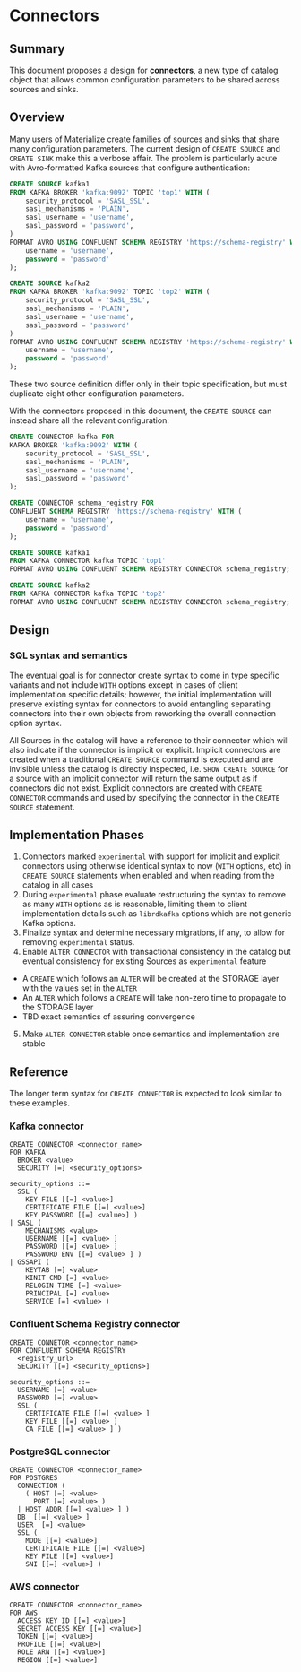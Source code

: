 # Connectors

## Summary

This document proposes a design for **connectors**, a new type of catalog object
that allows common configuration parameters to be shared across sources and
sinks.

## Overview

Many users of Materialize create families of sources and sinks that share many
configuration parameters. The current design of `CREATE SOURCE` and `CREATE
SINK` make this a verbose affair. The problem is particularly acute with
Avro-formatted Kafka sources that configure authentication:

```sql
CREATE SOURCE kafka1
FROM KAFKA BROKER 'kafka:9092' TOPIC 'top1' WITH (
    security_protocol = 'SASL_SSL',
    sasl_mechanisms = 'PLAIN',
    sasl_username = 'username',
    sasl_password = 'password',
)
FORMAT AVRO USING CONFLUENT SCHEMA REGISTRY 'https://schema-registry' WITH (
    username = 'username',
    password = 'password'
);

CREATE SOURCE kafka2
FROM KAFKA BROKER 'kafka:9092' TOPIC 'top2' WITH (
    security_protocol = 'SASL_SSL',
    sasl_mechanisms = 'PLAIN',
    sasl_username = 'username',
    sasl_password = 'password'
)
FORMAT AVRO USING CONFLUENT SCHEMA REGISTRY 'https://schema-registry' WITH (
    username = 'username',
    password = 'password'
);
```

These two source definition differ only in their topic specification, but
must duplicate eight other configuration parameters.

With the connectors proposed in this document, the `CREATE SOURCE` can instead
share all the relevant configuration:

```sql
CREATE CONNECTOR kafka FOR
KAFKA BROKER 'kafka:9092' WITH (
    security_protocol = 'SASL_SSL',
    sasl_mechanisms = 'PLAIN',
    sasl_username = 'username',
    sasl_password = 'password'
);

CREATE CONNECTOR schema_registry FOR
CONFLUENT SCHEMA REGISTRY 'https://schema-registry' WITH (
    username = 'username',
    password = 'password'
);

CREATE SOURCE kafka1
FROM KAFKA CONNECTOR kafka TOPIC 'top1'
FORMAT AVRO USING CONFLUENT SCHEMA REGISTRY CONNECTOR schema_registry;

CREATE SOURCE kafka2
FROM KAFKA CONNECTOR kafka TOPIC 'top2'
FORMAT AVRO USING CONFLUENT SCHEMA REGISTRY CONNECTOR schema_registry;
```

## Design

### SQL syntax and semantics

The eventual goal is for connector create syntax to come in type specific variants and not include `WITH` options except in cases of client implementation specific details; however, the initial implementation will preserve existing syntax for connectors to avoid entangling separating connectors into their own objects from reworking the overall connection option syntax.

All Sources in the catalog will have a reference to their connector which will also indicate if the connector is implicit or explicit. Implicit connectors are created when a traditional `CREATE SOURCE` command is executed and are invisible unless the catalog is directly inspected, i.e. `SHOW CREATE SOURCE` for a source with an implicit connector will return the same output as if connectors did not exist. Explicit connectors are created with `CREATE CONNECTOR` commands and used by specifying the connector in the `CREATE SOURCE` statement.

## Implementation Phases

1. Connectors marked `experimental` with support for implicit and explicit connectors using otherwise identical syntax to now (`WITH` options, etc) in `CREATE SOURCE` statements when enabled and when reading from the catalog in all cases
2. During `experimental` phase evaluate restructuring the syntax to remove as many `WITH` options as is reasonable, limiting them to client implementation details such as `librdkafka` options which are not generic Kafka options.
3. Finalize syntax and determine necessary migrations, if any, to allow for removing `experimental` status.
4. Enable `ALTER CONNECTOR` with transactional consistency in the catalog but eventual consistency for existing Sources as `experimental` feature
  - A `CREATE` which follows an `ALTER` will be created at the STORAGE layer with the values set in the `ALTER`
  - An `ALTER` which follows a `CREATE` will take non-zero time to propagate to the STORAGE layer
  - TBD exact semantics of assuring convergence
5. Make `ALTER CONNECTOR` stable once semantics and implementation are stable

## Reference
The longer term syntax for `CREATE CONNECTOR` is expected to look similar to these examples.
### Kafka connector
```
CREATE CONNECTOR <connector_name>
FOR KAFKA
  BROKER <value>
  SECURITY [=] <security_options>

security_options ::=
  SSL (
    KEY FILE [[=] <value>]
    CERTIFICATE FILE [[=] <value>]
    KEY PASSWORD [[=] <value>] )
| SASL (
    MECHANISMS <value>
    USERNAME [[=] <value> ]
    PASSWORD [[=] <value> ]
    PASSWORD ENV [[=] <value> ] )
| GSSAPI (
    KEYTAB [=] <value>
    KINIT CMD [=] <value>
    RELOGIN TIME [=] <value>
    PRINCIPAL [=] <value>
    SERVICE [=] <value> )
```

### Confluent Schema Registry connector
```
CREATE CONNETOR <connector_name>
FOR CONFLUENT SCHEMA REGISTRY
  <registry_url>
  SECURITY [[=] <security_options>]

security_options ::=
  USERNAME [=] <value>
  PASSWORD [=] <value>
  SSL (
    CERTIFICATE FILE [[=] <value> ]
    KEY FILE [[=] <value> ]
    CA FILE [[=] <value> ] )
```

### PostgreSQL connector
```
CREATE CONNECTOR <connector_name>
FOR POSTGRES
  CONNECTION (
    ( HOST [=] <value>
      PORT [=] <value> )
  | HOST ADDR [[=] <value> ] )
  DB  [[=] <value> ]
  USER  [=] <value>
  SSL (
    MODE [[=] <value>]
    CERTIFICATE FILE [[=] <value>]
    KEY FILE [[=] <value>]
    SNI [[=] <value>] )

```

### AWS connector
```
CREATE CONNECTOR <connector_name>
FOR AWS
  ACCESS KEY ID [[=] <value>]
  SECRET ACCESS KEY [[=] <value>]
  TOKEN [[=] <value>]
  PROFILE [[=] <value>]
  ROLE ARN [[=] <value>]
  REGION [[=] <value>]
```
